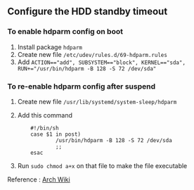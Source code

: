 ## Configure the HDD standby timeout

### To enable hdparm config on boot
1. Install package `hdparm` 
1. Create new file `/etc/udev/rules.d/69-hdparm.rules`
1. Add `ACTION=="add", SUBSYSTEM=="block", KERNEL=="sda", RUN+="/usr/bin/hdparm -B 128 -S 72 /dev/sda"`

### To re-enable hdparm config after suspend
1. Create new file `/usr/lib/systemd/system-sleep/hdparm`
1. Add this command

	```
		#!/bin/sh
		case $1 in post)
	    	    /usr/bin/hdparm -B 128 -S 72 /dev/sda
	        	;;
		esac
	```
1. Run `sudo chmod a+x` on that file to make the file executable

Reference : [Arch Wiki](https://wiki.archlinux.org/index.php/Hdparm)
